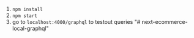 1. ```npm install```
2. ```npm start```
3. go to ```localhost:4000/graphql``` to testout queries
"# next-ecommerce-local-graphql" 
